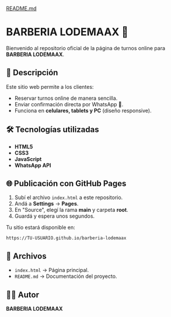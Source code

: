 [README.md](https://github.com/user-attachments/files/21993730/README.md)
# BARBERIA LODEMAAX 💈

Bienvenido al repositorio oficial de la página de turnos online para **BARBERIA LODEMAAX**.

## 🚀 Descripción
Este sitio web permite a los clientes:
- Reservar turnos online de manera sencilla.
- Enviar confirmación directa por WhatsApp 📲.
- Funciona en **celulares, tablets y PC** (diseño responsive).

## 🛠️ Tecnologías utilizadas
- **HTML5**
- **CSS3**
- **JavaScript**
- **WhatsApp API**

## 🌐 Publicación con GitHub Pages
1. Subí el archivo `index.html` a este repositorio.
2. Andá a **Settings** → **Pages**.
3. En "Source", elegí la rama **main** y carpeta **root**.
4. Guardá y espera unos segundos.

Tu sitio estará disponible en:

```
https://TU-USUARIO.github.io/barberia-lodemaax
```

## 📂 Archivos
- `index.html` → Página principal.
- `README.md` → Documentación del proyecto.

## 👨‍💻 Autor
**BARBERIA LODEMAAX**
